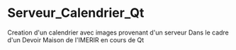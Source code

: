 # Serveur_Calendrier_Qt
Creation d'un calendrier avec images provenant d'un serveur
Dans le cadre d'un Devoir Maison de l'IMERIR en cours de Qt
